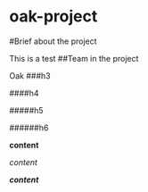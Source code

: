 # oak-project

#Brief about the project

This is a test 
##Team in the project

Oak 
###h3 

####h4 

#####h5 

######h6 

**content**

*content*


__*content*__
